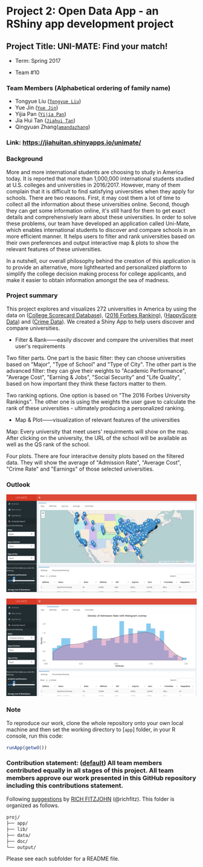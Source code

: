 # Project 2: Open Data App - an RShiny app development project

## Project Title: UNI-MATE: Find your match! 

+ Term: Spring 2017

+ Team #10

### Team Members (Alphabetical ordering of family name)

+ Tongyue Liu ([`Tongyue Liu`](https://github.com/ltyue))
+ Yue Jin ([`Yue Jin`](https://github.com/yuejin123))
+ Yijia Pan ([`Yijia Pan`](https://github.com/panyijia1269))
+ Jia Hui Tan ([`Jiahui Tan`](https://github.com/jt2929))
+ Qingyuan Zhang([`amandazhang`](https://github.com/amandazhang))
 

### Link: https://jiahuitan.shinyapps.io/unimate/

### Background

More and more international students are choosing to study in America today. It is reported that more than 1,000,000 international students studied at U.S. colleges and universities in 2016/2017. However, many of them complain that it is difficult to find satisfying universities when they apply for schools. There are two reasons. First, it may cost them a lot of time to collect all the information about these universities online. Second, though they can get some information online, it's still hard for them to get exact details and comprehensively learn about these universities. In order to solve these problems, our team have developed an application called Uni-Mate, which enables international students to discover and compare schools in an more efficient manner. It helps users to filter and rank universities based on their own preferences and output interactive map & plots to show the relevant features of these universities.

In a nutshell, our overall philosophy behind the creation of this application is to provide an alternative, more lighthearted and personalized platform to simplify the college decision making process for college applicants, and make it easier to obtain information amongst the sea of madness. 

### Project summary

This project explores and visualizes 272 universities in America by using the data on ([College Scorecard Database](https://collegescorecard.ed.gov/data/documentation/)), ([2016 Forbes Ranking](data/ranking_forbes_2016.csv)), ([HappyScore Data](data/Happinessdata.csv)) and ([Crime Data](data/CrimeData_final.csv)). We created a Shiny App to help users discover and compare universities. 

+ Filter & Rank——easily discover and compare the universities that meet user's requirements

Two filter parts. One part is the basic filter: they can choose universities based on "Major", "Type of School" and "Type of City". The other part is the advanced filter: they can give their weights to "Academic Performance", "Average Cost", "Earning & Jobs", "Social Security" and "Life Quality", based on how important they think these factors matter to them. 

Two ranking options. One option is based on "The 2016 Forbes University Rankings". The other one is using the weights the user gave to calculate the rank of these universities - ultimately producing a personalized ranking. 

+ Map & Plot——visualization of relevant features of the universities 

Map: Every university that meet users' requirments will show on the map. After clicking on the university, the URL of the school will be available as well as the QS rank of the school. 

Four plots. There are four interacitve density plots based on the filtered data. They will show the average of "Admission Rate", "Average Cost", "Crime Rate" and "Earnings" of those selected universities.

### Outlook

![screenshot](doc/cover.png)

![screenshot](doc/Plot.png)

### Note 
To reproduce our work, clone the whole repository onto your own local machine and then set the working directory to [`app`] folder, in your R console, run this code:
```R
runApp(getwd())
```


### **Contribution statement**: ([default](doc/a_note_on_contributions.md)) All team members contributed equally in all stages of this project. All team members approve our work presented in this GitHub repository including this contributions statement. 

Following [suggestions](http://nicercode.github.io/blog/2013-04-05-projects/) by [RICH FITZJOHN](http://nicercode.github.io/about/#Team) (@richfitz). This folder is organized as follows.

```
proj/
├── app/
├── lib/
├── data/
├── doc/
└── output/
```

Please see each subfolder for a README file.

